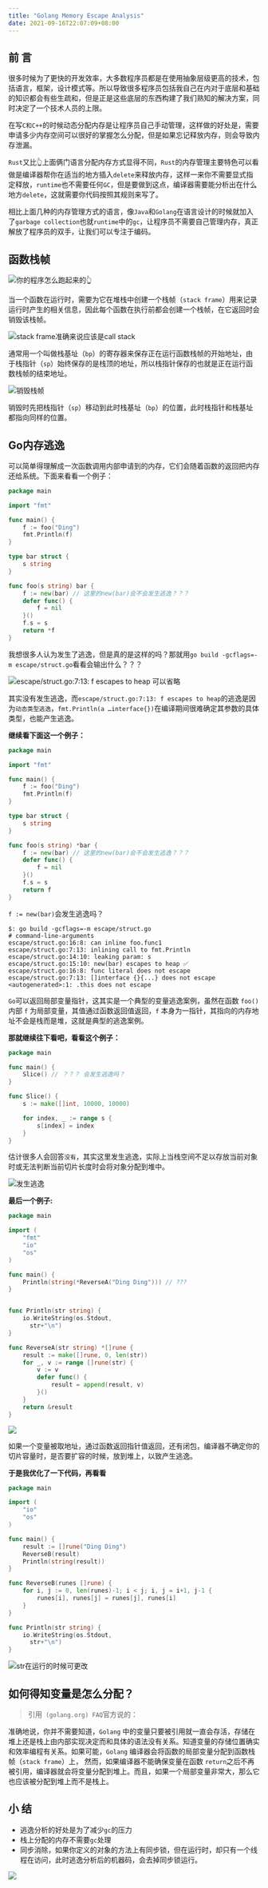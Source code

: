 ```yaml
---
title: "Golang Memory Escape Analysis"
date: 2021-09-16T22:07:09+08:00
---
```



## 前 言

很多时候为了更快的开发效率，大多数程序员都是在使用抽象层级更高的技术，包括语言，框架，设计模式等。所以导致很多程序员包括我自己在内对于底层和基础的知识都会有些生疏和，但是正是这些底层的东西构建了我们熟知的解决方案，同时决定了一个技术人员的上限。


在写`C和C++`的时候动态分配内存是让程序员自己手动管理，这样做的好处是，需要申请多少内存空间可以很好的掌握怎么分配，但是如果忘记释放内存，则会导致内存泄漏。

`Rust`又比👆上面俩门语言分配内存方式显得不同，`Rust`的内存管理主要特色可以看做是编译器帮你在适当的地方插入`delete`来释放内存，这样一来你不需要显式指定释放，`runtime`也不需要任何`GC`，但是要做到这点，编译器需要能分析出在什么地方`delete`，这就需要你代码按照其规则来写了。

相比上面几种的内存管理方式的语言，像`Java`和`Golang`在语言设计的时候就加入了`garbage collection`也就`runtime`中的`gc`，让程序员不需要自己管理内存，真正解放了程序员的双手，让我们可以专注于编码。


## 函数栈帧

![你的程序怎么跑起来的👆](https://tva1.sinaimg.cn/large/008i3skNgy1gqrl5s1bvij30vs0erq5h.jpg)

当一个函数在运行时，需要为它在堆栈中创建一个栈帧（`stack frame`）用来记录运行时产生的相关信息，因此每个函数在执行前都会创建一个栈帧，在它返回时会销毁该栈帧。

![stack frame准确来说应该是call stack](https://tva1.sinaimg.cn/large/008i3skNgy1gqrl88ooaej30sz0hj75z.jpg)


通常用一个叫做栈基址（`bp`）的寄存器来保存正在运行函数栈帧的开始地址，由于栈指针（`sp`）始终保存的是栈顶的地址，所以栈指针保存的也就是正在运行函数栈帧的结束地址。

![销毁栈帧](https://tva1.sinaimg.cn/large/008i3skNgy1gqrlmmv9i3j30mc0ait94.jpg)

销毁时先把栈指针（`sp`）移动到此时栈基址（`bp`）的位置，此时栈指针和栈基址都指向同样的位置。

## Go内存逃逸

可以简单得理解成一次函数调用内部申请到的内存，它们会随着函数的返回把内存还给系统。下面来看看一个例子：

```go
package main

import "fmt"

func main() {
    f := foo("Ding")
    fmt.Println(f)
}

type bar struct {
    s string
}

func foo(s string) bar {
    f := new(bar) // 这里的new(bar)会不会发生逃逸？？？
    defer func() {
        f = nil
    }()
    f.s = s
    return *f
}
```
我想很多人认为发生了逃逸，但是真的是这样的吗？那就用`go build -gcflags=-m escape/struct.go`看看会输出什么？？？

![escape/struct.go:7:13: f escapes to heap 可以省略](https://tva1.sinaimg.cn/large/008i3skNgy1gqrlxhkwgsj30tw0a0wgu.jpg)

其实没有发生逃逸，而`escape/struct.go:7:13: f escapes to heap`的逃逸是因为`动态类型逃逸`，`fmt.Println(a …interface{})`在编译期间很难确定其参数的具体类型，也能产生逃逸。


**继续看下面这一个例子：**

```go
package main

import "fmt"

func main() {
    f := foo("Ding")
    fmt.Println(f)
}

type bar struct {
    s string
}

func foo(s string) *bar {
    f := new(bar) // 这里的new(bar)会不会发生逃逸？？？
    defer func() {
        f = nil
    }()
    f.s = s
    return f
}
```

`f := new(bar)`会发生逃逸吗？

```shell
$: go build -gcflags=-m escape/struct.go
# command-line-arguments
escape/struct.go:16:8: can inline foo.func1
escape/struct.go:7:13: inlining call to fmt.Println
escape/struct.go:14:10: leaking param: s
escape/struct.go:15:10: new(bar) escapes to heap ✅
escape/struct.go:16:8: func literal does not escape
escape/struct.go:7:13: []interface {}{...} does not escape
<autogenerated>:1: .this does not escape
```
`Go`可以返回局部变量指针，这其实是一个典型的变量逃逸案例，虽然在函数 `foo()` 内部 `f` 为局部变量，其值通过函数返回值返回，`f` 本身为一指针，其指向的内存地址不会是栈而是堆，这就是典型的逃逸案例。

**那就继续往下看吧，看看这个例子：**

```go
package main

func main() {
    Slice() // ？？？ 会发生逃逸吗？
}

func Slice() {
    s := make([]int, 10000, 10000)

    for index, _ := range s {
        s[index] = index
    }
}

```

估计很多人会回答`没有`，其实这里发生逃逸，实际上当栈空间不足以存放当前对象时或无法判断当前切片长度时会将对象分配到堆中。

![发生逃逸](https://tva1.sinaimg.cn/large/008i3skNgy1gqrmllkb30j30ql0c3ab7.jpg)

**最后一个例子:**

```go
package main

import (
    "fmt"
    "io"
    "os"
)

func main() {
    Println(string(*ReverseA("Ding Ding"))) // ???
}


func Println(str string) {
    io.WriteString(os.Stdout,
      str+"\n")
}

func ReverseA(str string) *[]rune {
    result := make([]rune, 0, len(str))
    for _, v := range []rune(str) {
        v := v
        defer func() {
            result = append(result, v)
        }()
    }
    return &result
}

```

![](https://tva1.sinaimg.cn/large/008i3skNgy1gqrndhtvngj30qq0bsmzw.jpg)

如果一个变量被取地址，通过函数返回指针值返回，还有闭包，编译器不确定你的切片容量时，是否要扩容的时候，放到堆上，以致产生逃逸。


**于是我优化了一下代码，再看看**

```go
package main

import (
	"io"
	"os"
)

func main() {
    result := []rune("Ding Ding")
    ReverseB(result)
    Println(string(result))
}

func ReverseB(runes []rune) {
    for i, j := 0, len(runes)-1; i < j; i, j = i+1, j-1 {
        runes[i], runes[j] = runes[j], runes[i]
    }
}

func Println(str string) {
    io.WriteString(os.Stdout,
      str+"\n")
}
```

![str在运行的时候可更改](https://tva1.sinaimg.cn/large/008i3skNgy1gqrnujc86zj30q80d2tbu.jpg)

## 如何得知变量是怎么分配？

> 引用` (golang.org) FAQ`官方说的：

准确地说，你并不需要知道，`Golang` 中的变量只要被引用就一直会存活，存储在堆上还是栈上由内部实现决定而和具体的语法没有关系。知道变量的存储位置确实和效率编程有关系。如果可能，`Golang` 编译器会将函数的局部变量分配到函数栈帧（`stack frame`）上， 然而，如果编译器不能确保变量在函数 `return`之后不再被引用，编译器就会将变量分配到堆上。而且，如果一个局部变量非常大，那么它也应该被分配到堆上而不是栈上。

## 小 结

- 逃逸分析的好处是为了减少`gc`的压力
- 栈上分配的内存不需要`gc`处理
- 同步消除，如果你定义的对象的方法上有同步锁，但在运行时，却只有一个线程在访问，此时逃逸分析后的机器码，会去掉同步锁运行。

![](https://tva1.sinaimg.cn/large/008i3skNgy1gu091pmsx9j61bi0hcabs02.jpg)
